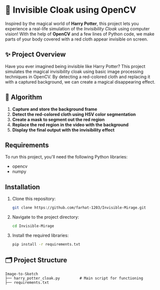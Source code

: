 # 🧥 Invisible Cloak using OpenCV

Inspired by the magical world of **Harry Potter**, this project lets you experience a real-life simulation of the *Invisibility Cloak* using computer vision! With the help of **OpenCV** and a few lines of Python code, we make parts of your body covered with a red cloth appear invisible on screen.

## ✨ Project Overview

Have you ever imagined being invisible like Harry Potter? This project simulates the magical invisibility cloak using basic image processing techniques in OpenCV. By detecting a red-colored cloth and replacing it with a captured background, we can create a magical disappearing effect.

## 🎯 Algorithm

1. **Capture and store the background frame**
2. **Detect the red-colored cloth using HSV color segmentation**
3. **Create a mask to segment out the red region**
4. **Replace the red region in the video with the background**
5. **Display the final output with the invisibility effect**



## Requirements
To run this project, you'll need the following Python libraries:

- opencv
- numpy

## Installation

1. Clone this repository:
   ```bash
   git clone https://github.com/farhat-1203/Invisible-Mirage.git
   ```
2. Navigate to the project directory:
   ```bash
   cd Invisible-Mirage
   ```
3. Install the required libraries:
   ```bash
   pip install -r requirements.txt
   ```


## 🗂️ Project Structure
```
Image-to-Sketch
├── harry_potter_cloak.py         # Main script for functioning
├── requirements.txt







